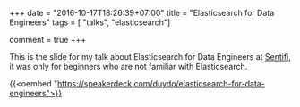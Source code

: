 +++
date = "2016-10-17T18:26:39+07:00"
title = "Elasticsearch for Data Engineers"
tags = [ "talks", "elasticsearch"]

comment = true
+++

This is the slide for my talk about Elasticsearch for Data Engineers at [Sentifi](https://sentifi.com), it was only for beginners who are not familiar with Elasticsearch.

{{<oembed "https://speakerdeck.com/duydo/elasticsearch-for-data-engineers">}}
